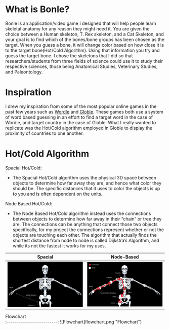 # What is Bonle?
 Bonle is an application/video game I designed that will help people learn skeletal anatomy for any reason they might need it. You are given the choice between a Human skeleton, T. Rex skeleton, and a Cat Skeleton, and your goal is to find which of the bones/bone groups has been chosen as the target. When you guess a bone, it will change color based on how close it is to the target bone(Hot/Cold Algorithm). Using that information you try and guess the target bone. I chose the skeletons that I did so that researchers/students from three fields of science could use it to study their respective sciences, those being Anatomical Studies, Veterinary Studies, and Paleontology. 
 
# Inspiration
 I drew my inspiration from some of the most popular online games in the past few years such as [Wordle](https://www.nytimes.com/games/wordle/index.html "Wordle Official Site") and [Globle](https://globle-game.com/game "Globle Official Site"). These games both use a system of word based guessing in an effort to find a target word in the case of Wordle, and target country in the case of Globle. What I really wanted to replicate was the Hot/Cold algorithm employed in Globle to display the proximity of countries to one another.
 
# Hot/Cold Algorithm

Spacial Hot/Cold:<br/>
* The Spacial Hot/Cold algorithm uses the physical 3D space between objects to determine how far away they are, and hence what color they should be. The specific distances that it uses to color the objects is up to you and is often dependent on the units.

Node Based Hot/Cold:<br/>
* The Node Based Hot/Cold algorithm instead uses the connections between objects to determine how far away in their “chain” or tree they are. The connections can be anything that connect those two objects specifically, for my project the connections represent whether or not the objects are touching each other. The algorithm that actually finds the shortest distance from node to node is called Dijkstra’s Algorithm, and while its not the fastest it works for my uses.

Spacial             |  Node-Based
:-------------------------:|:-------------------------:
![Spacial](spacial.png "Spacial")  |  ![Node-Based](node.png "Node-Based")


Flowchart             
:-------------------------:
![Flowchart]flowchart.png "Flowchart")  
